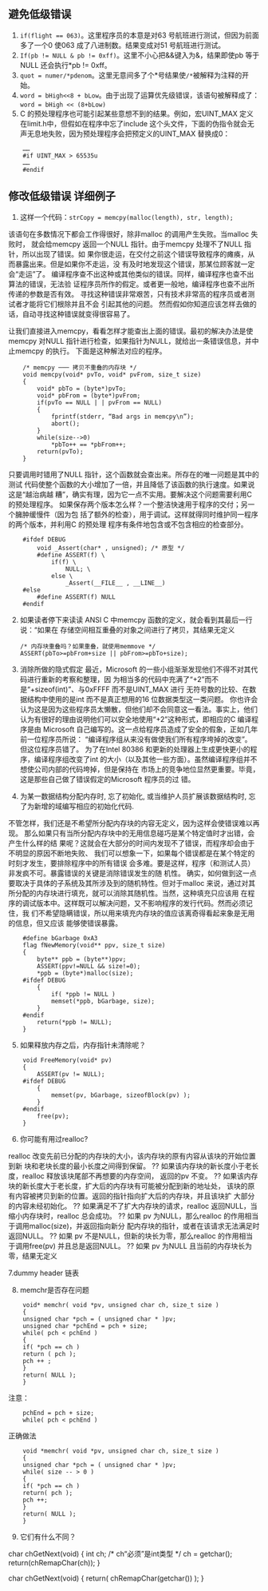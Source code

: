 
避免低级错误
---------------

1. `if(flight == 063)`。这里程序员的本意是对63 号航班进行测试，但因为前面多了一个0 使063 成了八进制数。结果变成对51 号航班进行测试。
2. `If(pb != NULL & pb != 0xff)`。这里不小心把&&键入为&，结果即使pb 等于NULL 还会执行*pb != 0xff。
3. `quot = numer/*pdenom`。这里无意间多了个*号结果使`/*`被解释为注释的开始。
4. `word = bHigh<<8 + bLow`。由于出现了运算优先级错误，该语句被解释成了：`word = bHigh << (8+bLow)`
5. C 的预处理程序也可能引起某些意想不到的结果。例如，宏UINT_MAX 定义在limit.h中，但假如在程序中忘了include 这个头文件，下面的伪指令就会无声无息地失败，因为预处理程序会把预定义的UINT_MAX 替换成0：

```
    ……  
    #if UINT_MAX > 65535u  
    ……  
    #endif
```

修改低级错误 详细例子
---------------

1. 这样一个代码：`strCopy = memcpy(malloc(length), str, length);`

该语句在多数情况下都会工作得很好，除非malloc 的调用产生失败。当malloc 失败时，
就会给memcpy 返回一个NULL 指针。由于memcpy 处理不了NULL 指针，所以出现了错误。如
果你很走运，在交付之前这个错误导致程序的瘫痪，从而暴露出来。但是如果你不走运，没
有及时地发现这个错误，那某位顾客就一定会“走运”了。
编译程序查不出这种或其他类似的错误。同样，编译程序也查不出算法的错误，无法验
证程序员所作的假定。或者更一般地，编译程序也查不出所传递的参数是否有效。
寻找这种错误非常艰苦，只有技术非常高的程序员或者测试者才能将它们根除并且不会
引起其他的问题。
然而假如你知道应该怎样去做的话，自动寻找这种错误就变得很容易了。

让我们直接进入memcpy，看看怎样才能查出上面的错误。最初的解决办法是使memcpy
对NULL 指针进行检查，如果指针为NULL，就给出一条错误信息，并中止memcpy 的执行。
下面是这种解法对应的程序。

```
    /* memcpy ─── 拷贝不重叠的内存块 */
    void memcpy(void* pvTo, void* pvFrom, size_t size)
    {
        void* pbTo = (byte*)pvTo;
        void* pbFrom = (byte*)pvFrom;
        if(pvTo == NULL | | pvFrom == NULL)
        {
            fprintf(stderr, “Bad args in memcpy\n”);
            abort();
        }
        while(size-->0)
            *pbTo++ == *pbFrom++;
        return(pvTo);
    }
```

只要调用时错用了NULL 指针，这个函数就会查出来。所存在的唯一问题是其中的测试
代码使整个函数的大小增加了一倍，并且降低了该函数的执行速度。如果说这是“越治病越
糟”，确实有理，因为它一点不实用。要解决这个问题需要利用C 的预处理程序。
如果保存两个版本怎么样？一个整洁快速用于程序的交付；另一个臃肿缓慢件（因为包
括了额外的检查），用于调试。这样就得同时维护同一程序的两个版本，并利用C 的预处理
程序有条件地包含或不包含相应的检查部分。

```
    #ifdef DEBUG  
        void _Assert(char* , unsigned); /* 原型 */  
        #define ASSERT(f) \  
            if(f) \  
                NULL; \  
            else \  
                _Assert(__FILE__ , __LINE__)  
    #else  
        #define ASSERT(f) NULL  
    #endif  
```

2. 如果读者停下来读读 ANSI C 中memcpy 函数的定义，就会看到其最后一行说：“如果在
存储空间相互重叠的对象之间进行了拷贝，其结果无定义

    `/* 内存块重叠吗？如果重叠，就使用memmove */`  
    `ASSERT(pbTo>=pbFrom+size || pbFrom>=pbTo+size);`

3. 消除所做的隐式假定
最近，Microsoft 的一些小组渐渐发现他们不得不对其代码进行重新的考察和整理，因
为相当多的代码中充满了“+2”而不是“+sizeof(int)”、与0xFFFF 而不是UINT_MAX 进行
无符号数的比较、在数据结构中使用的是int 而不是真正想用的16 位数据类型这一类问题。
你也许会认为这是因为这些程序员太懒散，但他们却不会同意这一看法。事实上，他们
认为有很好的理由说明他们可以安全地使用“+2”这种形式，即相应的C 编译程序是由
Microsoft 自己编写的。这一点给程序员造成了安全的假象，正如几年前一位程序员所说：
“编译程序组从来没有做使我们所有程序垮掉的改变”。
但这位程序员错了。
为了在Intel 80386 和更新的处理器上生成更快更小的程序，编译程序组改变了int
的大小（以及其他一些方面）。虽然编译程序组并不想使公司内部的代码垮掉，但是保持在
市场上的竞争地位显然更重要。毕竟，这是那些自己做了错误假定的Microsoft 程序员的过
错。

4. 为某一数据结构分配内存时, 忘了初始化, 或当维护人员扩展该数据结构时, 忘了为新增的域编写相应的初始化代码.

不管怎样，我们还是不希望所分配内存块的内容无定义，因为这样会使错误难以再现。
那么如果只有当所分配内存块中的无用信息碰巧是某个特定值时才出错，会产生什么样的结
果呢？这就会在大部分的时间内发现不了错误，而程序却会由于不明显的原因不断地失败、
我们可以想象一下，如果每个错误都是在某个特定的时刻才发生，要排除程序中的所有错误
会多难。要是这样，程序（和测试人员）非发疯不可。暴露错误的关键是消除错误发生的随
机性。
确实，如何做到这一点要取决于具体的子系统及其所涉及到的随机特性。但对于malloc
来说，通过对其所分配的内存块进行填充，就可以消除其随机性。当然，这种填充只应该用
在程序的调试版本中。这样既可以解决问题，又不影响程序的发行代码。然而必须记住，我
们不希望隐瞒错误，所以用来填充内存块的值应该离奇得看起来象是无用的信息，但又应该
能够使错误暴露。

```
    #define bGarbage 0xA3
    flag fNewMemory(void** ppv, size_t size)
    {
        byte** ppb = (byte**)ppv;
        ASSERT(ppv!=NULL && size!=0);
        *ppb = (byte*)malloc(size);
    #ifdef DEBUG
        {
            if( *ppb != NULL )
            memset(*ppb, bGarbage, size);
        }
    #endif
        return(*ppb != NULL);
    }
```

5. 如果释放内存之后，内存指针未清除呢？

```
    void FreeMemory(void* pv)
    {
        ASSERT(pv != NULL);
    #ifdef DEBUG
        {
            memset(pv, bGarbage, sizeofBlock(pv) );
        }
    #endif
        free(pv);
    }
```

6. 你可能有用过realloc?

realloc 改变先前已分配的内存块的大小，该内存块的原有内容从该块的开始位置到新
块和老块长度的最小长度之间得到保留。
?? 如果该内存块的新长度小于老长度，realloc 释放该块尾部不再想要的内存空间，
返回的pv 不变。
?? 如果该内存块的新长度大于老长度，扩大后的内存块有可能被分配到新的地址处，
该块的原有内容被拷贝到新的位置。返回的指针指向扩大后的内存块，并且该块扩
大部分的内容未经初始化。
?? 如果满足不了扩大内存块的请求，realloc 返回NULL，当缩小内存块时，realloc
总会成功。
?? 如果 pv 为NULL，那么realloc 的作用相当于调用malloc(size)，并返回指向新分
配内存块的指针，或者在该请求无法满足时返回NULL。
?? 如果 pv 不是NULL，但新的块长为零，那么realloc 的作用相当于调用free(pv)
并且总是返回NULL。
?? 如果 pv 为NULL 且当前的内存块长为零，结果无定义

7.dummy header 链表



8. memchr是否存在问题

```
    void* memchr( void *pv, unsigned char ch, size_t size )
    {
    unsigned char *pch = ( unsigned char * )pv;
    unsigned char *pchEnd = pch + size;
    while( pch < pchEnd )
    {
    if( *pch == ch )
    return ( pch );
    pch ++ ;
    }
    return( NULL );
    }
```

注意：
```
    pchEnd = pch + size;
    while( pch < pchEnd )
```

正确做法

```
    void *memchr( void *pv, unsigned char ch, size_t size )
    {
    unsigned char *pch = ( unsigned char * )pv;
    while( size -- > 0 )
    {
    if( *pch == ch )
    return( pch );
    pch ++;
    }
    return( NULL );
    }
```



9. 它们有什么不同？

char chGetNext(void)
{
int ch; /* ch“必须”是int类型 */
ch = getchar();
return(chRemapChar(ch));
}


char chGetNext(void)
{
return( chRemapChar(getchar()) );
}















